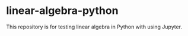 # linear-algebra-python

This repository is for testing linear algebra in Python with using Jupyter. 
